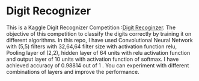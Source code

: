 # Digit Recognizer
This is a Kaggle Digit Recognizer Competition :[Digit Recoginzer](https://www.kaggle.com/c/digit-recognizer). 
The objective of this competition to classify the digits correctly by training it on different algorithms. In this repo, I have used Convolutional Neural Network with (5,5) filters with 32,64,64 filter size with activation function relu, Pooling layer of (2,2), hidden layer of 64 units with relu activation function and output layer of 10 units with activation function of softmax. I have achieved accuracy of 0.98814 out of 1 . You can experiment with different combinations of layers and improve the performance.
